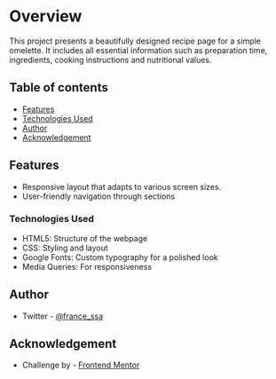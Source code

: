 # Overview

This project presents a beautifully designed recipe page for a simple omelette. It includes all essential information such as preparation time, ingredients, cooking instructions and nutritional values.

## Table of contents

- [Features](#Features)
- [Technologies Used](#technologies-used)
- [Author](#author)
- [Acknowledgement](#acknowledgement)

## Features

- Responsive layout that adapts to various screen sizes.
- User-friendly navigation through sections

### Technologies Used

- HTML5: Structure of the webpage
- CSS: Styling and layout
- Google Fonts: Custom typography for a polished look
- Media Queries: For responsiveness

## Author

- Twitter - [@france_ssa](https://www.twitter.com/france_ssa)

## Acknowledgement

- Challenge by - [Frontend Mentor](https://www.frontendmentor.io?ref=challenge)

